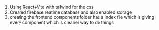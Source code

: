 1. Using React+Vite with tailwind for the css
2. Created firebase reatime database and also enabled storage
3. creating the frontend components folder has a index file which is giving every component which is cleaner way to do things
